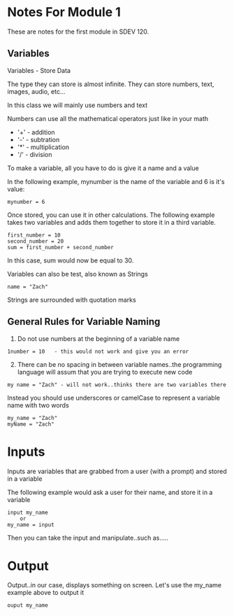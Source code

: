 # Notes For Module 1
These are notes for the first module in SDEV 120.

## Variables
Variables - Store Data

The type they can store is almost infinite.  They can store numbers, text, images, audio, etc...

In this class we will mainly use numbers and text

Numbers can use all the mathematical operators just like in your math

- '+' - addition
- '-' - subtration
- '*' - multiplication
- '/' - division

To make a variable, all you have to do is give it a name and a value

In the following example, mynumber is the name of the variable and 6 is it's value:

```
mynumber = 6
```

Once stored, you can use it in other calculations.  The following example takes two variables and adds them together to store it in a third variable.

```
first_number = 10
second_number = 20
sum = first_number + second_number
```
In this case, sum would now be equal to 30.

Variables can also be test, also known as Strings

```
name = "Zach"
```

Strings are surrounded with quotation marks

## General Rules for Variable Naming
1. Do not use numbers at the beginning of a variable name

```
1number = 10   - this would not work and give you an error
```

2. There can be no spacing in between variable names..the programming language will assum that you are trying to execute new code

```
my name = "Zach" - will not work..thinks there are two variables there
```
Instead you should use underscores or camelCase to represent a variable name with two words

```
my_name = "Zach"
myName = "Zach"
```


# Inputs
Inputs are variables that are grabbed from a user (with a prompt) and stored in a variable

The following example would ask a user for their name, and store it in a variable

```
input my_name
    or
my_name = input
```

Then you can take the input and manipulate..such as.....


# Output
Output..in our case, displays something on screen.  Let's use the my_name example above to output it

```
ouput my_name
```
